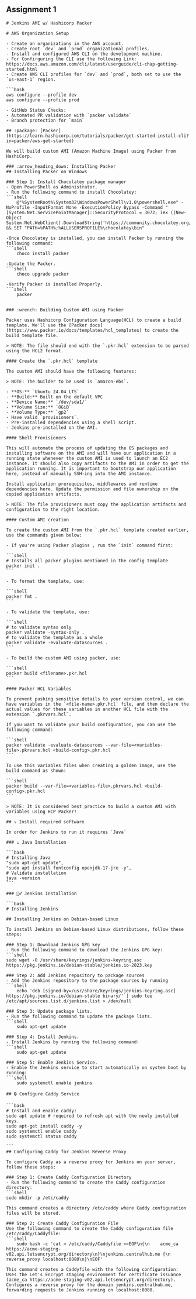 ## Assignment 1

    # Jenkins AMI w/ Hashicorp Packer

    # AWS Organization Setup

    - Create an organizations in the AWS account.
    - Create root `dev` and `prod` organizational profiles.
    - Install and configured AWS CLI on the development machine.
    - For Confirguring the CLI use the following Link: https://docs.aws.amazon.com/cli/latest/userguide/cli-chap-getting-started.html
    - Create AWS CLI profiles for `dev` and `prod`, both set to use the `us-east-1` region.

    ```bash
    aws configure --profile dev
    aws configure --profile prod

    - GitHub Status Checks:
    - Automated PR validation with `packer validate`
    - Branch protection for `main`

    ## :package: [Packer](https://learn.hashicorp.com/tutorials/packer/get-started-install-cli?in=packer/aws-get-started)

    We will build custom AMI (Amazon Machine Image) using Packer from HashiCorp.

    ### :arrow_heading_down: Installing Packer
    ## Installing Packer on Windows

    ### Step 1: Install Chocolatey package manager
    - Open PowerShell as Administrator.
    - Run the following command to install Chocolatey:
    ```shell
        @"%SystemRoot%\System32\WindowsPowerShell\v1.0\powershell.exe" -NoProfile -InputFormat None -ExecutionPolicy Bypass -Command "[System.Net.ServicePointManager]::SecurityProtocol = 3072; iex ((New-Object System.Net.WebClient).DownloadString('https://community.chocolatey.org/install.ps1'))" && SET "PATH=%PATH%;%ALLUSERSPROFILE%\chocolatey\bin"

    -Once Chocolatey is installed, you can install Packer by running the following command:
    ```shell
        choco install packer

    -Update the Packer.
    ```shell
        choco upgrade packer

    -Verify Packer is installed Properly.
    ```shell
        packer


    ### :wrench: Building Custom AMI using Packer

    Packer uses Hashicorp Configuration Language(HCL) to create a build template. We'll use the [Packer docs](https://www.packer.io/docs/templates/hcl_templates) to create the build template file.

    > NOTE: The file should end with the `.pkr.hcl` extension to be parsed using the HCL2 format.

    #### Create the `.pkr.hcl` template

    The custom AMI should have the following features:

    > NOTE: The builder to be used is `amazon-ebs`.

    - **OS:** `Ubuntu 24.04 LTS`
    - **Build:** Built on the default VPC
    - **Device Name:** `/dev/sda1/`
    - **Volume Size:** `8GiB`
    - **Volume Type:** `gp2`
    - Have valid `provisioners`.
    - Pre-installed dependencies using a shell script.
    - Jenkins pre-installed on the AMI.

    #### Shell Provisioners

    This will automate the process of updating the OS packages and installing software on the AMI and will have our application in a running state whenever the custom AMI is used to launch an EC2 instance. It should also copy artifacts to the AMI in order to get the application running. It is important to bootstrap our application here, instead of manually SSH-ing into the AMI instance.

    Install application prerequisites, middlewares and runtime dependencies here. Update the permission and file ownership on the copied application artifacts.

    > NOTE: The file provisioners must copy the application artifacts and configuration to the right location.

    #### Custom AMI creation

    To create the custom AMI from the `.pkr.hcl` template created earlier, use the commands given below:

    - If you're using Packer plugins , run the `init` command first:

    ```shell
    # Installs all packer plugins mentioned in the config template
    packer init .
    ```

    - To format the template, use:

    ```shell
    packer fmt .
    ```

    - To validate the template, use:

    ```shell
    # to validate syntax only
    packer validate -syntax-only .
    # to validate the template as a whole
    packer validate -evaluate-datasources .
    ```

    - To build the custom AMI using packer, use:

    ```shell
    packer build <filename>.pkr.hcl
    ```

    #### Packer HCL Variables

    To prevent pushing sensitive details to your version control, we can have variables in the `<file-name>.pkr.hcl` file, and then declare the actual values for these variables in another HCL file with the extension `.pkrvars.hcl`.

    If you want to validate your build configuration, you can use the following command:

    ```shell
    packer validate -evaluate-datasources --var-file=<variables-file>.pkrvars.hcl <build-config>.pkr.hcl
    ```

    To use this variables files when creating a golden image, use the build command as shown:

    ```shell
    packer build --var-file=<variables-file>.pkrvars.hcl <build-config>.pkr.hcl
    ```

    > NOTE: It is considered best practice to build a custom AMI with variables using HCP Packer!

    ## ⤵️ Install required software

    In order for Jenkins to run it requires `Java`

    ### ☕️ Java Installation

    ```bash
    # Installing Java
    "sudo apt-get update",
    "sudo apt install fontconfig openjdk-17-jre -y",
    # Validate installation
    java -version
    ```

    ### 💁‍♂️ Jenkins Installation

    ```bash
    # Installing Jenkins

    ## Installing Jenkins on Debian-based Linux

    To install Jenkins on Debian-based Linux distributions, follow these steps:

    ### Step 1: Download Jenkins GPG key
    - Run the following command to download the Jenkins GPG key:
    ```shell
    sudo wget -O /usr/share/keyrings/jenkins-keyring.asc https://pkg.jenkins.io/debian-stable/jenkins.io-2023.key

    ### Step 2: Add Jenkins repository to package sources
    - Add the Jenkins repository to the package sources by running
    ```shell
        echo 'deb [signed-by=/usr/share/keyrings/jenkins-keyring.asc] https://pkg.jenkins.io/debian-stable binary/' | sudo tee /etc/apt/sources.list.d/jenkins.list > /dev/null

    ### Step 3: Update package lists.
    - Run the following command to update the package lists.
    ```shell
        sudo apt-get update

    ### Step 4: Install Jenkins.
    - Install Jenkins by running the following command:
    ```shell
        sudo apt-get update

    ### Step 5: Enable Jenkins Service.
    - Enable the Jenkins service to start automatically on system boot by running:
    ```shell
        sudo systemctl enable jenkins

    ## 🔒 Configure Caddy Service

    ```bash
    # Install and enable caddy:
    sudo apt update # required to refresh apt with the newly installed keys.
    sudo apt-get install caddy -y
    sudo systemctl enable caddy
    sudo systemctl status caddy

    ```
    ## Configuring Caddy for Jenkins Reverse Proxy

    To configure Caddy as a reverse proxy for Jenkins on your server, follow these steps:

    ### Step 1: Create Caddy Configuration Directory
    - Run the following command to create the Caddy configuration directory:
    ```shell
    sudo mkdir -p /etc/caddy

    This command creates a directory /etc/caddy where Caddy configuration files will be stored.

    ### Step 2: Create Caddy Configuration File
    Use the following command to create the Caddy configuration file /etc/caddy/Caddyfile:
    ```shell
        sudo bash -c 'cat > /etc/caddy/Caddyfile <<EOF\n{\n    acme_ca https://acme-staging-v02.api.letsencrypt.org/directory\n}\njenkins.centralhub.me {\n    reverse_proxy localhost:8080\n}\nEOF'

    This command creates a Caddyfile with the following configuration:
    Uses the Let's Encrypt staging environment for certificate issuance (acme_ca https://acme-staging-v02.api.letsencrypt.org/directory).
    Configures a reverse proxy for the domain jenkins.centralhub.me, forwarding requests to Jenkins running on localhost:8080.






